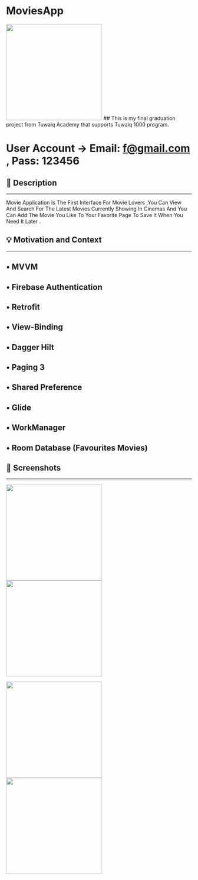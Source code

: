 # MoviesApp
<img src="https://user-images.githubusercontent.com/91477096/150673029-1f2272d0-5ef0-424f-9bd3-3cc202648514.png" width="260"> 
<!---  <OWNER> faisalha98 <REPOSITORY> MovieApp. -->
## This is my final graduation project from Tuwaiq Academy that supports Tuwaiq 1000 program.

# User Account ->  Email: f@gmail.com , Pass: 123456

## :scroll: Description
---
 Movie Application Is The First Interface For Movie Lovers ,You Can View And Search For The Latest Movies Currently Showing In Cinemas And You Can Add The Movie You Like To Your Favorite Page To Save It When You Need It Later .


## :bulb: Motivation and Context
---
## •	MVVM
## •	Firebase Authentication
## •	Retrofit
## •	View-Binding
## •	Dagger Hilt 
## •	Paging 3
## •	Shared Preference
## •	Glide
## •  WorkManager
## •	Room Database (Favourites Movies)

## :camera_flash: Screenshots
---
<img src="https://user-images.githubusercontent.com/91477096/149754430-05170843-bbc9-43a1-8edb-265ae62ec729.gif" width="260">  <img src="https://user-images.githubusercontent.com/91477096/149753487-d6f4d8bc-44b1-4409-8a64-1a3d00ca1faf.gif" width="260"> 

<img src="https://user-images.githubusercontent.com/91477096/149754689-2549aa89-40ef-4f0c-ab9b-279d0edb4b25.gif" width="260"> <img src="https://user-images.githubusercontent.com/91477096/149755952-093c91a3-f680-483d-b2ac-a00bae5cc6e7.gif" width="260">
